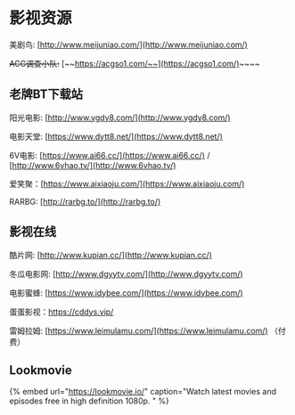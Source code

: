# 影视资源

美剧鸟: [http://www.meijuniao.com/](http://www.meijuniao.com/)

~~ACG调查小队:~~ [~~https://acgso1.com/~~](https://acgso1.com/)~~~~

## 老牌BT下载站

阳光电影: [http://www.ygdy8.com/](http://www.ygdy8.com/)

电影天堂: [https://www.dytt8.net/](https://www.dytt8.net/)

6V电影: [https://www.ai66.cc/](https://www.ai66.cc/) / [http://www.6vhao.tv/](http://www.6vhao.tv/)

爱笑聚：[https://www.aixiaoju.com/](https://www.aixiaoju.com/)

RARBG: [http://rarbg.to/](http://rarbg.to/)

## 影视在线

酷片网: [http://www.kupian.cc/](http://www.kupian.cc/)

冬瓜电影网: [http://www.dgyytv.com/](http://www.dgyytv.com/)

电影蜜蜂: [https://www.idybee.com/](https://www.idybee.com/)

蛋蛋影视：https://cddys.vip/

雷姆拉姆: [https://www.leimulamu.com/](https://www.leimulamu.com/) （付费）

## Lookmovie

{% embed url="https://lookmovie.io/" caption="Watch latest movies and episodes free in high definition 1080p. " %}



